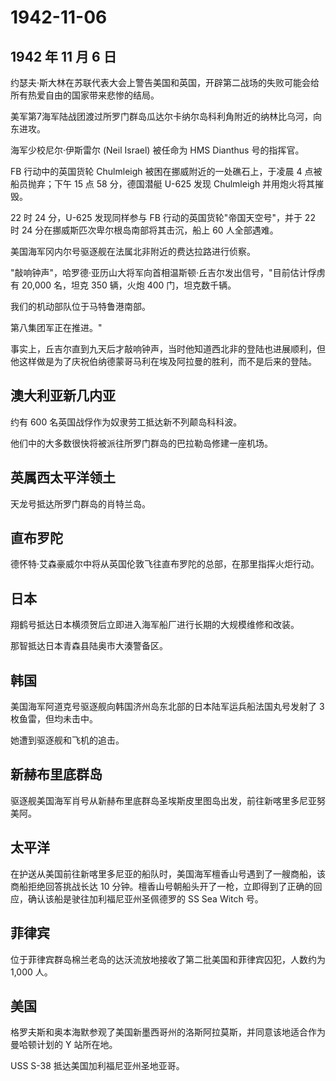 # 1942-11-06

## 1942 年 11 月 6 日

约瑟夫·斯大林在苏联代表大会上警告美国和英国，开辟第二战场的失败可能会给所有热爱自由的国家带来悲惨的结局。

美军第7海军陆战团渡过所罗门群岛瓜达尔卡纳尔岛科利角附近的纳林比乌河，向东进攻。

海军少校尼尔·伊斯雷尔 (Neil Israel) 被任命为 HMS Dianthus 号的指挥官。

FB 行动中的英国货轮 Chulmleigh 被困在挪威附近的一处礁石上，于凌晨 4
点被船员抛弃；下午 15 点 58 分，德国潜艇 U-625 发现 Chulmleigh
并用炮火将其摧毁。

22 时 24 分，U-625 发现同样参与 FB 行动的英国货轮"帝国天空号"，并于 22
时 24 分在挪威斯匹次卑尔根岛南部将其击沉，船上 60 人全部遇难。

美国海军冈内尔号驱逐舰在法属北非附近的费达拉路进行侦察。

"敲响钟声"，哈罗德·亚历山大将军向首相温斯顿·丘吉尔发出信号，"目前估计俘虏有
20,000 名，坦克 350 辆，火炮 400 门，坦克数千辆。

我们的机动部队位于马特鲁港南部。

第八集团军正在推进。"

事实上，丘吉尔直到九天后才敲响钟声，当时他知道西北非的登陆也进展顺利，但他这样做是为了庆祝伯纳德蒙哥马利在埃及阿拉曼的胜利，而不是后来的登陆。

## 澳大利亚新几内亚

约有 600 名英国战俘作为奴隶劳工抵达新不列颠岛科科波。

他们中的大多数很快将被派往所罗门群岛的巴拉勒岛修建一座机场。

## 英属西太平洋领土

天龙号抵达所罗门群岛的肖特兰岛。

## 直布罗陀

德怀特·艾森豪威尔中将从英国伦敦飞往直布罗陀的总部，在那里指挥火炬行动。

## 日本

翔鹤号抵达日本横须贺后立即进入海军船厂进行长期的大规模维修和改装。

那智抵达日本青森县陆奥市大湊警备区。

## 韩国

美国海军阿道克号驱逐舰向韩国济州岛东北部的日本陆军运兵船法国丸号发射了 3
枚鱼雷，但均未击中。

她遭到驱逐舰和飞机的追击。

## 新赫布里底群岛

驱逐舰美国海军肖号从新赫布里底群岛圣埃斯皮里图岛出发，前往新喀里多尼亚努美阿。

## 太平洋

在护送从美国前往新喀里多尼亚的船队时，美国海军檀香山号遇到了一艘商船，该商船拒绝回答挑战长达
10
分钟。檀香山号朝船头开了一枪，立即得到了正确的回应，确认该船是驶往加利福尼亚州圣佩德罗的
SS Sea Witch 号。

## 菲律宾

位于菲律宾群岛棉兰老岛的达沃流放地接收了第二批美国和菲律宾囚犯，人数约为
1,000 人。

## 美国

格罗夫斯和奥本海默参观了美国新墨西哥州的洛斯阿拉莫斯，并同意该地适合作为曼哈顿计划的
Y 站所在地。

USS S-38 抵达美国加利福尼亚州圣地亚哥。

